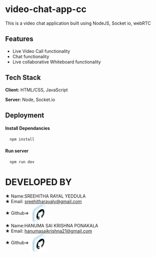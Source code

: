 # video-chat-app-cc
This is a video chat application built using NodeJS, Socket io, webRTC

## Features

- Live Video Call functionality
- Chat functionality
- Live collaborative Whiteboard functionality


## Tech Stack

**Client:** HTML/CSS, JavaScript

**Server:** Node, Socket.io


## Deployment

#### Install Dependancies

```bash
  npm install
```

#### Run server

```bash
  npm run dev
```

# DEVELOPED BY
<span>★ Name:SREEHITHA RAYAL YEDDULA </span>
<br>
<span>★ Email: sreehitharayaly@gmail.com</span>
<br>
<span>★ Github=></span> <a href="https://github.com/sree212212" target="blank"><img align="center" src="https://github.com/hanumasaikrish21/AirlineManagement_CC_Summer_Project/blob/main/github.svg" alt="Sreehitha Rayal" height="60" width="60" /></a>
 <br>
<span>★ Name:HANUMA SAI KRISHNA PONAKALA </span>
<br>
<span>★ Email: hanumasaikrishna21@gmail.com</span>
<br>
<span>★ Github=></span> <a href="https://github.com/hanumasaikrish21" target="blank"><img align="center" src="https://github.com/hanumasaikrish21/AirlineManagement_CC_Summer_Project/blob/main/github.svg" alt="hanuma sai krishna" height="60" width="60" /></a>
